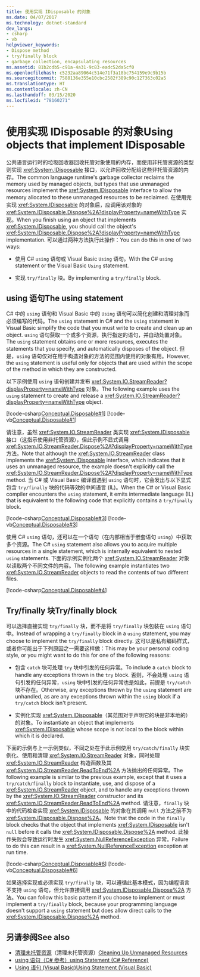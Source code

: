 ```yaml
---
title: 使用实现 IDisposable 的对象
ms.date: 04/07/2017
ms.technology: dotnet-standard
dev_langs:
- csharp
- vb
helpviewer_keywords:
- Dispose method
- try/finally block
- garbage collection, encapsulating resources
ms.assetid: 81b2cdb5-c91a-4a31-9c83-eadc52da5cf0
ms.openlocfilehash: c5232aa89064c514e71f3a18bc754159e9c9b15b
ms.sourcegitcommit: 7588136e355e10cbc2582f389c90c127363c02a5
ms.translationtype: HT
ms.contentlocale: zh-CN
ms.lasthandoff: 03/15/2020
ms.locfileid: "78160271"
---
```

# <a name="using-objects-that-implement-idisposable"></a><span data-ttu-id="73811-102">使用实现 IDisposable 的对象</span><span class="sxs-lookup"><span data-stu-id="73811-102">Using objects that implement IDisposable</span></span>

<span data-ttu-id="73811-103">公共语言运行时的垃圾回收器回收托管对象使用的内存，而使用非托管资源的类型则实现 <xref:System.IDisposable> 接口，以允许回收分配给这些非托管资源的内存。</span><span class="sxs-lookup"><span data-stu-id="73811-103">The common language runtime's garbage collector reclaims the memory used by managed objects, but types that use unmanaged resources implement the <xref:System.IDisposable> interface to allow the memory allocated to these unmanaged resources to be reclaimed.</span></span> <span data-ttu-id="73811-104">在使用完实现 <xref:System.IDisposable> 的对象后，应调用该对象的 <xref:System.IDisposable.Dispose%2A?displayProperty=nameWithType> 实现。</span><span class="sxs-lookup"><span data-stu-id="73811-104">When you finish using an object that implements <xref:System.IDisposable>, you should call the object's <xref:System.IDisposable.Dispose%2A?displayProperty=nameWithType> implementation.</span></span> <span data-ttu-id="73811-105">可以通过两种方法执行此操作：</span><span class="sxs-lookup"><span data-stu-id="73811-105">You can do this in one of two ways:</span></span>  
  
- <span data-ttu-id="73811-106">使用 C# `using` 语句或 Visual Basic `Using` 语句。</span><span class="sxs-lookup"><span data-stu-id="73811-106">With the C# `using` statement or the Visual Basic `Using` statement.</span></span>  
  
- <span data-ttu-id="73811-107">实现 `try/finally` 块。</span><span class="sxs-lookup"><span data-stu-id="73811-107">By implementing a `try/finally` block.</span></span>  

## <a name="the-using-statement"></a><span data-ttu-id="73811-108">using 语句</span><span class="sxs-lookup"><span data-stu-id="73811-108">The using statement</span></span>

<span data-ttu-id="73811-109">C# 中的 `using` 语句和 Visual Basic 中的 `Using` 语句可以简化创建和清理对象而必须编写的代码。</span><span class="sxs-lookup"><span data-stu-id="73811-109">The `using` statement in C# and the `Using` statement in Visual Basic simplify the code that you must write to create and clean up an object.</span></span> <span data-ttu-id="73811-110">`using` 语句获取一个或多个资源，执行指定的语句，并自动处置对象。</span><span class="sxs-lookup"><span data-stu-id="73811-110">The `using` statement obtains one or more resources, executes the statements that you specify, and automatically disposes of the object.</span></span> <span data-ttu-id="73811-111">但是，`using` 语句仅对在用于构造对象的方法的范围内使用的对象有用。</span><span class="sxs-lookup"><span data-stu-id="73811-111">However, the `using` statement is useful only for objects that are used within the scope of the method in which they are constructed.</span></span>  
  
<span data-ttu-id="73811-112">以下示例使用 `using` 语句创建并发布 <xref:System.IO.StreamReader?displayProperty=nameWithType> 对象。</span><span class="sxs-lookup"><span data-stu-id="73811-112">The following example uses the `using` statement to create and release a <xref:System.IO.StreamReader?displayProperty=nameWithType> object.</span></span>  
  
[!code-csharp[Conceptual.Disposable#1](../../../samples/snippets/csharp/VS_Snippets_CLR/conceptual.disposable/cs/using1.cs#1)]
[!code-vb[Conceptual.Disposable#1](../../../samples/snippets/visualbasic/VS_Snippets_CLR/conceptual.disposable/vb/using1.vb#1)]  
  
<span data-ttu-id="73811-113">请注意，虽然 <xref:System.IO.StreamReader> 类实现 <xref:System.IDisposable> 接口（这指示使用非托管资源），但此示例不显式调用 <xref:System.IO.StreamReader.Dispose%2A?displayProperty=nameWithType> 方法。</span><span class="sxs-lookup"><span data-stu-id="73811-113">Note that although the <xref:System.IO.StreamReader> class implements the <xref:System.IDisposable> interface, which indicates that it uses an unmanaged resource, the example doesn't explicitly call the <xref:System.IO.StreamReader.Dispose%2A?displayProperty=nameWithType> method.</span></span> <span data-ttu-id="73811-114">当 C# 或 Visual Basic 编译器遇到 `using` 语句时，它会发出与以下显式包含 `try/finally` 块的代码等效的中间语言 (IL)。</span><span class="sxs-lookup"><span data-stu-id="73811-114">When the C# or Visual Basic compiler encounters the `using` statement, it emits intermediate language (IL) that is equivalent to the following code that explicitly contains a `try/finally` block.</span></span>  
  
[!code-csharp[Conceptual.Disposable#3](../../../samples/snippets/csharp/VS_Snippets_CLR/conceptual.disposable/cs/using3.cs#3)]
[!code-vb[Conceptual.Disposable#3](../../../samples/snippets/visualbasic/VS_Snippets_CLR/conceptual.disposable/vb/using3.vb#3)]  
  
<span data-ttu-id="73811-115">使用 C# `using` 语句，还可以在一个语句（在内部相当于嵌套语句 `using`）中获取多个资源。</span><span class="sxs-lookup"><span data-stu-id="73811-115">The C# `using` statement also allows you to acquire multiple resources in a single statement, which is internally equivalent to nested `using` statements.</span></span> <span data-ttu-id="73811-116">下面的示例实例化两个 <xref:System.IO.StreamReader> 对象以读取两个不同文件的内容。</span><span class="sxs-lookup"><span data-stu-id="73811-116">The following example instantiates two <xref:System.IO.StreamReader> objects to read the contents of two different files.</span></span>  
  
[!code-csharp[Conceptual.Disposable#4](../../../samples/snippets/csharp/VS_Snippets_CLR/conceptual.disposable/cs/using4.cs#4)]

## <a name="tryfinally-block"></a><span data-ttu-id="73811-117">Try/finally 块</span><span class="sxs-lookup"><span data-stu-id="73811-117">Try/finally block</span></span>

<span data-ttu-id="73811-118">可以选择直接实现 `try/finally` 块，而不是将 `try/finally` 块包装在 `using` 语句中。</span><span class="sxs-lookup"><span data-stu-id="73811-118">Instead of wrapping a `try/finally` block in a `using` statement, you may choose to implement the `try/finally` block directly.</span></span> <span data-ttu-id="73811-119">这可以是私有编码样式，或者你可能出于下列原因之一需要这样做：</span><span class="sxs-lookup"><span data-stu-id="73811-119">This may be your personal coding style, or you might want to do this for one of the following reasons:</span></span>  
  
- <span data-ttu-id="73811-120">包含 `catch` 块可处理 `try` 块中引发的任何异常。</span><span class="sxs-lookup"><span data-stu-id="73811-120">To include a `catch` block to handle any exceptions thrown in the `try` block.</span></span> <span data-ttu-id="73811-121">否则，不会处理 `using` 语句引发的任何异常，`using` 块中引发的任何异常也是如此，前提是 `try/catch` 块不存在。</span><span class="sxs-lookup"><span data-stu-id="73811-121">Otherwise, any exceptions thrown by the `using` statement are unhandled, as are any exceptions thrown within the `using` block if a `try/catch` block isn't present.</span></span>  
  
- <span data-ttu-id="73811-122">实例化实现 <xref:System.IDisposable>（其范围对于声明它的块是非本地的）的对象。</span><span class="sxs-lookup"><span data-stu-id="73811-122">To instantiate an object that implements <xref:System.IDisposable> whose scope is not local to the block within which it is declared.</span></span>  
  
<span data-ttu-id="73811-123">下面的示例与上一示例类似，不同之处在于此示例使用 `try/catch/finally` 块实例化、使用和清理 <xref:System.IO.StreamReader> 对象，同时处理 <xref:System.IO.StreamReader> 构造函数及其 <xref:System.IO.StreamReader.ReadToEnd%2A> 方法抛出的任何异常。</span><span class="sxs-lookup"><span data-stu-id="73811-123">The following example is similar to the previous example, except that it uses a `try/catch/finally` block to instantiate, use, and dispose of a <xref:System.IO.StreamReader> object, and to handle any exceptions thrown by the <xref:System.IO.StreamReader> constructor and its <xref:System.IO.StreamReader.ReadToEnd%2A> method.</span></span> <span data-ttu-id="73811-124">请注意，`finally` 块中的代码检查实现 <xref:System.IDisposable> 的对象在其调用 `null` 方法之前不为 <xref:System.IDisposable.Dispose%2A>。</span><span class="sxs-lookup"><span data-stu-id="73811-124">Note that the code in the `finally` block checks that the object that implements <xref:System.IDisposable> isn't `null` before it calls the <xref:System.IDisposable.Dispose%2A> method.</span></span> <span data-ttu-id="73811-125">此操作失败会导致运行时发生 <xref:System.NullReferenceException> 异常。</span><span class="sxs-lookup"><span data-stu-id="73811-125">Failure to do this can result in a <xref:System.NullReferenceException> exception at run time.</span></span>  
  
[!code-csharp[Conceptual.Disposable#6](../../../samples/snippets/csharp/VS_Snippets_CLR/conceptual.disposable/cs/using5.cs#6)]
[!code-vb[Conceptual.Disposable#6](../../../samples/snippets/visualbasic/VS_Snippets_CLR/conceptual.disposable/vb/using5.vb#6)]  
  
<span data-ttu-id="73811-126">如果选择实现或必须实现 `try/finally` 块，可以遵循此基本模式，因为编程语言不支持 `using` 语句，但允许直接调用 <xref:System.IDisposable.Dispose%2A> 方法。</span><span class="sxs-lookup"><span data-stu-id="73811-126">You can follow this basic pattern if you choose to implement or must implement a `try/finally` block, because your programming language doesn't support a `using` statement but does allow direct calls to the <xref:System.IDisposable.Dispose%2A> method.</span></span>
  
## <a name="see-also"></a><span data-ttu-id="73811-127">另请参阅</span><span class="sxs-lookup"><span data-stu-id="73811-127">See also</span></span>

- <span data-ttu-id="73811-128">[清理未托管资源](../../../docs/standard/garbage-collection/unmanaged.md)（清理未托管资源）</span><span class="sxs-lookup"><span data-stu-id="73811-128">[Cleaning Up Unmanaged Resources](../../../docs/standard/garbage-collection/unmanaged.md)</span></span>
- [<span data-ttu-id="73811-129">using 语句（C# 参考）</span><span class="sxs-lookup"><span data-stu-id="73811-129">using Statement (C# Reference)</span></span>](../../csharp/language-reference/keywords/using-statement.md)
- [<span data-ttu-id="73811-130">Using 语句 (Visual Basic)</span><span class="sxs-lookup"><span data-stu-id="73811-130">Using Statement (Visual Basic)</span></span>](../../visual-basic/language-reference/statements/using-statement.md)
